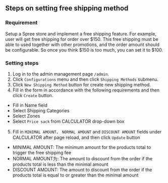 ## Steps on setting free shipping method

### Requirement
Setup a Spree store and implement a free shipping feature. For example, user will get free shipping for order over $150. This free shipping must be able to used together with other promotions, and the order amount should be configurable. So once you think $150 is too much, you can set it to $100.

### Setting steps
1. Log in to the admin management page `/admin`.
2. Click `Configurations` menu and then click `Shipping Methods`
   submenu.
3. Click `New Shipping Method` button for create new shipping method.
4. Fill in the form in accordance with the following requirements and then click `Create` button.
  * Fill in Name field
  * Select Shipping Categories
  * Select Zones
  * Select `Price sack` from CALCULATOR drop-down box
5. Fill in `MINIMAL AMOUNT`、 `NORMAL AMOUNT` and `DISCOUNT AMOUNT` fields under CALCULATOR after page reload, and then click `Update` button
  * MINIMAL AMOUNT: The minimum amount for the products total to trigger the free shipping fee
  * NORMAL AMOUNT为: The amount to discount from the order if the products total is less than the minimal amount
  * DISCOUNT AMOUNT: The amount to discount from the order if the products total is equal to or greater than the minimal amount
